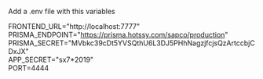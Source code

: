 Add a .env file with this variables

FRONTEND_URL="http://localhost:7777" \
PRISMA_ENDPOINT="https://prisma.hotssy.com/sapco/production" \
PRISMA_SECRET="MVbkc39cDt5YVSQthU6L3DJ5PHhNagzjfcjsQzArtccbjCDxJX" \
APP_SECRET="sx7\*2019" \
PORT=4444

